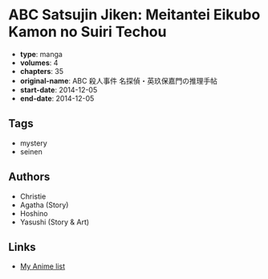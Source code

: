 # ABC Satsujin Jiken: Meitantei Eikubo Kamon no Suiri Techou

-   **type**: manga
-   **volumes**: 4
-   **chapters**: 35
-   **original-name**: ABC 殺人事件 名探偵・英玖保嘉門の推理手帖
-   **start-date**: 2014-12-05
-   **end-date**: 2014-12-05

## Tags

-   mystery
-   seinen

## Authors

-   Christie
-   Agatha (Story)
-   Hoshino
-   Yasushi (Story & Art)

## Links

-   [My Anime list](https://myanimelist.net/manga/94680/ABC_Satsujin_Jiken__Meitantei_Eikubo_Kamon_no_Suiri_Techou)
